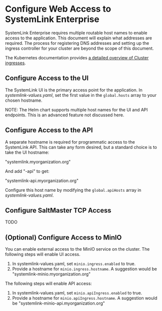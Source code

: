# Configure Web Access to SystemLink Enterprise

SystemLink Enterprise requires multiple routable host names to enable access to the application. This document will explain what addresses are required. The process for registering DNS addresses and setting up the ingress controller for your cluster are beyond the scope of this document.

The Kubernetes documentation provides [a detailed overview of Cluster ingresses](https://kubernetes.io/docs/concepts/services-networking/ingress/).

## Configure Access to the UI

The SystemLink UI is the primary access point for the application. In _systemlink-values.yaml_, set the first value in the `global.hosts` array to your chosen hostname.

NOTE: The Helm chart supports multiple host names for the UI and API endpoints. This is an advanced feature not discussed here.

## Configure Access to the API

A separate hostname is required for programmatic access to the SystemLink API. This can take any form desired, but a standard choice is to take the UI hostname:

"systemlink.myorganization.org"

And add "-api" to get:

"systemlink-api.myorganization.org"

Configure this host name by modifying the `global.apiHosts` array in _systemlink-values.yaml_.

## Configure SaltMaster TCP Access

TODO

## (Optional) Configure Access to MinIO

You can enable external access to the MinIO service on the cluster. The following steps will enable UI access.

1. In systemlink-values.yaml, set `minio.ingress.enabled` to true.
2. Provide a hostname for `minio.ingress.hostname`. A suggestion would be "systemlink-minio.myorganization.org"

The following steps will enable API access:

1. In systemlink-values.yaml, set `minio.apiIngress.enabled` to true.
2. Provide a hostname for `minio.apiIngress.hostname`. A suggestion would be "systemlink-minio-api.myorganization.org"
